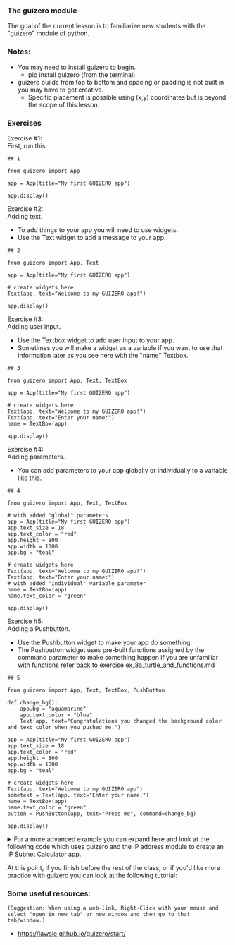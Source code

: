 
### The guizero module  

The goal of the current lesson is to familiarize new students with the "guizero" module of python.

### Notes: 
- You may need to install guizero to begin.
  - pip install guizero (from the terminal) 
- guizero builds from top to bottom and spacing or padding is not built in you may have to get creative.
  - Specific placement is possible using (x,y) coordinates but is beyond the scope of this lesson.

### Exercises

Exercise #1:  
First, run this.
```python3
## 1

from guizero import App

app = App(title="My first GUIZERO app")

app.display()
```

Exercise #2:  
Adding text.
  - To add things to your app you will need to use widgets.
  - Use the Text widget to add a message to your app. 
```python3
## 2

from guizero import App, Text

app = App(title="My first GUIZERO app")

# create widgets here
Text(app, text="Welcome to my GUIZERO app!")

app.display()
```

Exercise #3:  
Adding user input.
  - Use the Textbox widget to add user input to your app.
  - Sometimes you will make a widget as a variable if you want to use that information later as you see here with the "name" Textbox. 
```python3
## 3

from guizero import App, Text, TextBox

app = App(title="My first GUIZERO app")

# create widgets here
Text(app, text="Welcome to my GUIZERO app!")
Text(app, text="Enter your name:")
name = TextBox(app)

app.display()
```

Exercise #4:  
Adding parameters.
  - You can add parameters to your app globally or individually to a variable like this.
```python3
## 4

from guizero import App, Text, TextBox

# with added "global" parameters
app = App(title="My first GUIZERO app")
app.text_size = 18
app.text_color = "red"
app.height = 800
app.width = 1000
app.bg = "teal"

# create widgets here
Text(app, text="Welcome to my GUIZERO app!")
Text(app, text="Enter your name:")
# with added "individual" variable parameter
name = TextBox(app)
name.text_color = "green"

app.display()
```

Exercise #5:  
Adding a Pushbutton.
  - Use the Pushbutton widget to make your app do something.
  - The Pushbutton widget uses pre-built functions assigned by the command parameter to make something happen if you are unfamiliar with functions refer back to exercise ex_8a_turtle_and_functions.md
```python3
## 5

from guizero import App, Text, TextBox, PushButton

def change_bg():
    app.bg = "aquamarine"
    app.text_color = "blue"
    Text(app, text="Congratulations you changed the background color and text color when you pushed me.")

app = App(title="My first GUIZERO app")
app.text_size = 18
app.text_color = "red"
app.height = 800
app.width = 1000
app.bg = "teal"

# create widgets here
Text(app, text="Welcome to my GUIZERO app")
sometext = Text(app, text="Enter your name:")
name = TextBox(app)
name.text_color = "green"
button = PushButton(app, text="Press me", command=change_bg)

app.display()

```

<details><summary>For a more advanced example you can expand here and look at the following code which uses guizero and the IP address module to create an IP Subnet Calculator app.</summary>
  
```python3

from guizero import App, Text, PushButton, Picture, TextBox, Combo, Box, CheckBox, MenuBar, Window
import ipaddress


def calculate():
    global boxContents
    
    try:
        net4 = ipaddress.ip_network(f'{Ip_Address.value}/{cidr.value}', strict=False)
    except ValueError as e:
        boxContents = [
            Text(box2, text=f"ValueError: That is not a valid Network ID"),
            Text(box2, text=f"with /{cidr.value} as the Subnet Mask"),
            Text(box2, text=f"{e}")
        ]     
        return
    
    hosts = 2**(32-int(cidr.value))
    boxContents = [
        Text(box2, f"Your Network ID is {net4[0]}"),
        Text(box2, f"Your Broadcast ID is {net4[-1]}"),
        Text(box2, f"Your Subnet Mask is {net4.netmask}"),
        Text(box2, f"You have {hosts-2} available IP addresses"),
        Text(box2, f"Your available host range is:"),
        Text(box2, f"{net4[1]} to"),
        Text(box2, f"{net4[-2]}"),
        Picture(box2, image="graphics/subnet.png", align="bottom", height=75, width=75),
        Box(app, height=10, width="fill"),
        Text(app, text="Happy Networking")
    ]
    
def reset():
    global boxContents
    for item in boxContents:
        item.destroy()
     
def ch_message():
    if checkbox.value == 1:
        enterNID.value ="Please enter any Host ID from your subnet in the box below."   
    else:
        enterNID.value ="Please enter a valid IPv4 Network ID in the box below."

def enable_calc():
    IP_Address_Length = ["6", "7", "8", "9", "10", "11", "12", "13", "14", "15"]
    if len(Ip_Address.value) in IP_Address_Length:
        button1.enable()
        button2.enable()
        cidr_message.show()
        cidr.show()
    else:
        button1.enable()
        button2.enable()
        cidr_message.show()
        cidr.show()

def edit_function():
    print("Edit option")

def popup():
    window = Window(app, height=500, width=500, title="About Me")
    window.bg = "yellow"
    Box(window, height=200, width="fill")
    Text(window, text="I'm me (who else would I be?)")

def readme():
    window = Window(app, height=250, width=600, title="Read Me")
    window.bg = "yellow"
    Text(window, text="The Checkbox is just for show\n"
        "the calculator is fully functional with any IP address\n"
        "regardless of whether you use the checkbox or not\n"
        "1) You must enter an IP Address to begin.\n"
        "2) Then select your 'slash notation' (CIDR).\n"
        "3) Thats the box with the red 8 on it.\n"
        "4) Finally click the calculate button.\n"
        "5) Reset and repeat as needed.")
    Text(window, text="NOTE: If you get an error be sure to hit reset to clear the window")

app = App(title="Subnet Calculator")
app.height = 750
app.width = 1000
app.text_color = "blue"
app.text_size = 15
app.bg = "aquamarine"
Box(app, align="left", height="fill", width=20)
Box(app, align="right", height="fill", width=20)
Box(app, align="top", height=20, width="fill")
Box(app, align="bottom", height=20, width="fill")

menubar = MenuBar(app, toplevel=["File", "Edit", "About"],
                  options=[
                      [ ["Calculate", calculate], ["Reset", reset] ],
                      [ ["Just for looks", edit_function], ["I don't really do anything!", edit_function] ],
                      [ ["About the Author", popup], ["Read me", readme] ]
                  ])

welcome = Text(app, text="Welcome to the IP Subnet Calculator app!")
welcome.text_size = 26

box1 = Box(app, width=900, height=200, border=False)
Box(box1, align="left", height="fill", width=10)
Box(box1, align="right", height="fill", width=10)
Box(box1, align="top", height=10, width="fill")
Box(box1, align="bottom", height=10, width="fill")

enterNID = Text(box1, text="Please enter a valid IPv4 Network ID in the box below.")
Ip_Address = TextBox(box1, width=14, command=enable_calc)
Ip_Address.bg = "white"
Ip_Address.text_color = "red"
checkbox = CheckBox(box1, text="I don't know the Network ID let me use a host address!", command=ch_message)
checkbox.text_size = 10
Box(box1, height=10, width="fill")

cidr_message = Text(box1, text="Please choose a CIDR value from the dropdown menu for your subnet.")
cidr_message.hide()
cidr = Combo(box1, options= list(range(8, 30+1)))
cidr.bg = "white"
cidr.text_color = "red"
cidr.hide()
Text(box1, text="")

box2 = Box(app, width=900, height=400, border=True)
box2.bg = "teal"
box2.text_size = 22
Box(box2, align="left", height="fill", width=10)
Box(box2, align="right", height="fill", width=10)
Box(box2, align="top", height=10, width="fill")
Box(box2, align="bottom", height=10, width="fill")

button1 = PushButton(box2, text="Calculate", command=calculate, enabled=False)
button1.text_size = 12
button1.text_color = "orange"
button1.align = "left"
button1.bg = "green"
button2 = PushButton(box2,  text="  Reset  ", command=reset, enabled=False)
button2.text_size = 12
button2.text_color = "orange"
button2.align = "right"
button2.bg = "green"


app.display()
  
```
  </details>

  

At this point, if you finish before the rest of the class, or if you'd like more practice with guizero you can look at the following tutorial:

### Some useful resources:
`(Suggestion: When using a web-link, Right-Click with your mouse and select "open in new tab" or new window and then go to that tab/window.)`
- https://lawsie.github.io/guizero/start/
